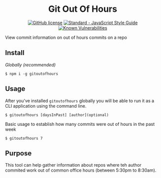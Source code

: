 <h1 align="center">Git Out Of Hours</h1>

<p align="center">
<a href="https://github.com/JohnAkerman/GitOutOfHours/blob/master/LICENSE"><img src="https://img.shields.io/github/license/JohnAkerman/GitOutOfHours.svg" alt="GitHub license"></a> <a href="https://standardjs.com"><img src="https://img.shields.io/badge/code_style-standard-brightgreen.svg" alt="Standard - JavaScript Style Guide"></a>
  <a href="https://snyk.io/test/github/JohnAkerman/GitOutOfHours"><img src="https://snyk.io/test/github/JohnAkerman/GitOutOfHours/badge.svg" alt="Known Vulnerabilities" data-canonical-src="https://snyk.io/test/github/JohnAkerman/GitOutOfHours" style="max-width:100%;"></a>
</p>

View commit information on out of hours commits on a repo


## Install 
*Globally (recommended)*
```
$ npm i -g gitoutofhours
```

## Usage
After you've installed `gitoutofhours` globally you will be able to run it as a CLI application using the command line. 
```
$ gitoutofhours [daysInPast] [author](optional)
```


Basic usage to establish how many commits were out of hours in the past week
```
$ gitoutofhours 7
```

## Purpose
This tool can help gather information about repos where teh author commited work out of common office hours (between 5:30pm to 8:30am).
